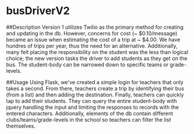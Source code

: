 # busDriverV2

##Description
Version 1 utilizes Twilio as the primary method for creating and updating in the db. However, concerns for cost (~ $0.10/message) became an issue when estimating the cost of a trip at ~ $4.00. We have hundres of trips per year, thus the need for an alternative. Additionally, many felt placing the responsibility on the student was the less than logical choice; the new version tasks the driver to add students as they get on the bus. The student-body can be narrowed down to specific teams or grade-levels.

##Usage
Using Flask, we've created a simple login for teachers that only takes a second. From there, teachers create a trip by identifying their bus (from a list) and then adding the destination. Finally, teachers can quickly tap to add their students. They can query the entire student-body with jquery handling the input and limiting the responses to records with the entered characters. Additionally, elements of the db contain different clubs/teams/grade-levels in the school so teachers can filter the list themselves.
